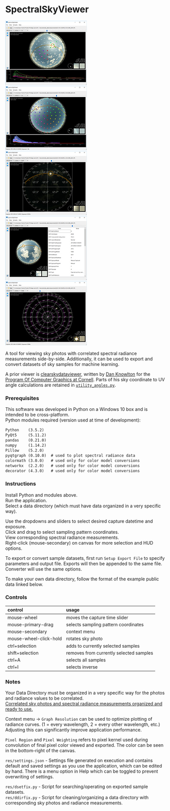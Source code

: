 # SpectralSkyViewer

[![img1](/res/img1p.jpg)](/res/img1.jpg) 
[![img2](/res/img2p.jpg)](/res/img2.jpg) 
[![img3](/res/img3p.jpg)](/res/img3.jpg) 
[![img4](/res/img4p.jpg)](/res/img4.jpg) 
[![img5](/res/img5p.jpg)](/res/img5.jpg)  

A tool for viewing sky photos with correlated spectral radiance measurements side-by-side. Additionally, it can be used to export and convert datasets of sky samples for machine learning.

A prior viewer is [clearskydataviewer](https://github.com/ProgramofComputerGraphics/clearskydataviewer), written by [Dan Knowlton](https://github.com/knowlonix) for the [Program Of Computer Graphics at Cornell](http://www.graphics.cornell.edu). Parts of his sky coordinate to UV angle calculations are retained in [`utility_angles.py`](utility_angles.py).

### Prerequisites

This software was developed in Python on a Windows 10 box and is intended to be cross-platform.  
Python modules required (version used at time of development):  
```
Python    (3.5.2)  
PyQt5     (5.11.2)  
pandas    (0.21.0)  
numpy     (1.14.2)   
Pillow    (5.2.0)   
pyqtgraph (0.10.0)  # used to plot spectral radiance data
colormath (3.0.0)   # used only for color model conversions  
networkx  (2.2.0)   # used only for color model conversions  
decorator (4.3.0)   # used only for color model conversions
```  

### Instructions

Install Python and modules above.  
Run the application.  
Select a data directory (which must have data organized in a very specific way).  

Use the dropdowns and sliders to select desired capture datetime and exposure.    
Click and drag to select sampling pattern coordinates.  
View corresponding spectral radiance measurements.  
Right-click (mouse-secondary) on canvas for more selection and HUD options.  

To export or convert sample datasets, first run `Setup Export File` to specify parameters and output file. Exports will then be appended to the same file. Converter will use the same options.

To make your own data directory, follow the format of the example public data linked below.      

### Controls

| control                | usage                                   |
|:-----------------------|:----------------------------------------|
| mouse-wheel            | moves the capture time slider           |
| mouse-primary-drag     | selects sampling pattern coordinates    |
| mouse-secondary        | context menu                            |
| mouse-wheel-click-hold | rotates sky photo                       |
| ctrl+selection         | adds to currently selected samples      |
| shift+selection        | removes from currently selected samples |
| ctrl+A                 | selects all samples                     |
| ctrl+I                 | selects inverse                         |

### Notes

Your Data Directory must be organized in a very specific way for the photos and radiance values to be correlated.    
[Correlated sky photos and spectral radiance measurements organized and ready to use.](https://spectralskylight.github.io/RadianceEstimationData)

Context menu -> `Graph Resolution` can be used to optimize plotting of radiance curves. (1 = every wavelength, 2 = every other wavelength, etc.) Adjusting this can significantly improve application performance.  

`Pixel Region` and `Pixel Weighting` refers to pixel kernel used during convolution of final pixel color viewed and exported. The color can be seen in the bottom-right of the canvas.  

`res/settings.json` - Settings file generated on execution and contains default and saved settings as you use the application, which can be edited by hand. There is a menu option in Help which can be toggled to prevent overwriting of settings.

`res/dsetfix.py` - Script for searching/operating on exported sample datasets.  
`res/ddirfix.py` - Script for cleaning/organizing a data directory with corresponding sky photos and radiance measurements.  
